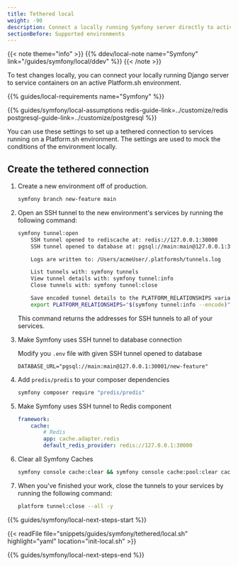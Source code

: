 ```yaml
---
title: Tethered local
weight: -90
description: Connect a locally running Symfony server directly to active services on a Platform.sh environment.
sectionBefore: Supported environments
---
```


{{< note theme="info" >}}
{{% ddev/local-note name="Symfony" link="/guides/symfony/local/ddev" %}}
{{< /note >}}

To test changes locally, you can connect your locally running Django server
to service containers on an active Platform.sh environment.

{{% guides/local-requirements name="Symfony" %}}

{{% guides/symfony/local-assumptions redis-guide-link=../customize/redis postgresql-guide-link=../customize/postgresql %}}

You can use these settings to set up a tethered connection to services running on a Platform.sh environment.
The settings are used to mock the conditions of the environment locally.

## Create the tethered connection

1.  Create a new environment off of production.

    ```bash
    symfony branch new-feature main
    ```

2.  Open an SSH tunnel to the new environment's services by running the following command:

    ```bash
    symfony tunnel:open
        SSH tunnel opened to rediscache at: redis://127.0.0.1:30000
        SSH tunnel opened to database at: pgsql://main:main@127.0.0.1:30001/main

        Logs are written to: /Users/acmeUser/.platformsh/tunnels.log

        List tunnels with: symfony tunnels
        View tunnel details with: symfony tunnel:info
        Close tunnels with: symfony tunnel:close

        Save encoded tunnel details to the PLATFORM_RELATIONSHIPS variable using:
        export PLATFORM_RELATIONSHIPS="$(symfony tunnel:info --encode)"
    ```

    This command returns the addresses for SSH tunnels to all of your services.

3.  Make Symfony uses SSH tunnel to database connection

    Modify you `.env` file with given SSH tunnel opened to database
    ``` {location=".env"}
    DATABASE_URL="pgsql://main:main@127.0.0.1:30001/new-feature"
    ```

4.  Add ``predis/predis`` to your composer dependencies
    ````bash
    symfony composer require "predis/predis"
    ````

5.  Make Symfony uses SSH tunnel to Redis component

    ```yaml {location="config/packages/cache.yaml"}
    framework:
        cache:
            # Redis
            app: cache.adapter.redis
            default_redis_provider: redis://127.0.0.1:30000
    ```

6. Clear all Symfony Caches
    ```bash
    symfony console cache:clear && symfony console cache:pool:clear cache.app
    ```

7.  When you've finished your work, close the tunnels to your services by running the following command:

    ```bash
    platform tunnel:close --all -y
    ```

{{% guides/symfony/local-next-steps-start %}}

{{< readFile file="snippets/guides/symfony/tethered/local.sh" highlight="yaml" location="init-local.sh" >}}

{{% guides/symfony/local-next-steps-end %}}
